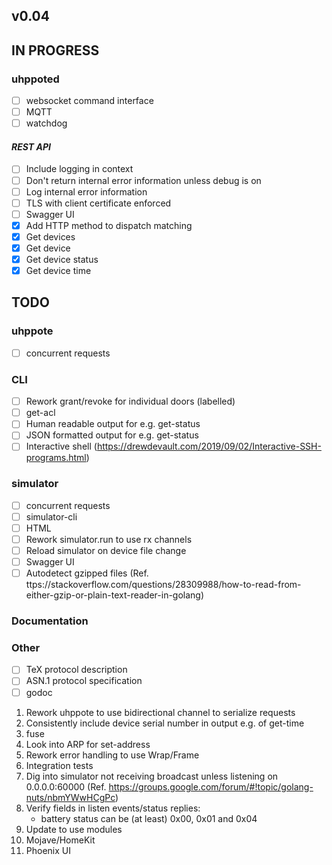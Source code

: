 ## v0.04

## IN PROGRESS

### uhppoted

- [ ] websocket command interface
- [ ] MQTT 
- [ ] watchdog

#### *REST API*
- [ ] Include logging in context
- [ ] Don't return internal error information unless debug is on
- [ ] Log internal error information
- [ ] TLS with client certificate enforced
- [ ] Swagger UI
- [x] Add HTTP method to dispatch matching
- [x] Get devices
- [x] Get device
- [x] Get device status
- [x] Get device time

## TODO

### uhppote
- [ ] concurrent requests

### CLI
- [ ] Rework grant/revoke for individual doors (labelled)
- [ ] get-acl
- [ ] Human readable output for e.g. get-status
- [ ] JSON formatted output for e.g. get-status
- [ ] Interactive shell (https://drewdevault.com/2019/09/02/Interactive-SSH-programs.html)

### simulator
- [ ] concurrent requests
- [ ] simulator-cli
- [ ] HTML
- [ ] Rework simulator.run to use rx channels
- [ ] Reload simulator on device file change
- [ ] Swagger UI
- [ ] Autodetect gzipped files (Ref. ttps://stackoverflow.com/questions/28309988/how-to-read-from-either-gzip-or-plain-text-reader-in-golang)

### Documentation

### Other
- [ ] TeX protocol description
- [ ] ASN.1 protocol specification
- [ ] godoc

1.  Rework uhppote to use bidirectional channel to serialize requests
2.  Consistently include device serial number in output e.g. of get-time
3.  fuse
4.  Look into ARP for set-address
5.  Rework error handling to use Wrap/Frame
6.  Integration tests
7.  Dig into simulator not receiving broadcast unless listening on 0.0.0.0:60000
    (Ref. https://groups.google.com/forum/#!topic/golang-nuts/nbmYWwHCgPc)
8.  Verify fields in listen events/status replies:
    - battery status can be (at least) 0x00, 0x01 and 0x04
9.  Update to use modules
10. Mojave/HomeKit
11. Phoenix UI

